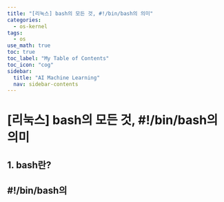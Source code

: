 ```yaml
---
title: "[리눅스] bash의 모든 것, #!/bin/bash의 의미" 
categories:
  - os-kernel
tags:
  - os
use_math: true
toc: true
toc_label: "My Table of Contents"
toc_icon: "cog"
sidebar:
  title: "AI Machine Learning"
  nav: sidebar-contents
---
```


# [리눅스] bash의 모든 것, #!/bin/bash의 의미


## 1. bash란?

## #!/bin/bash의 

